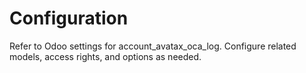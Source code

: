 # Configuration

Refer to Odoo settings for account_avatax_oca_log. Configure related models, access rights, and options as needed.
